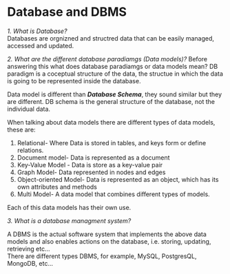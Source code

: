  # Database and DBMS

 *1. What is Database?*  
Databases are orgnizned and structred data that can be easily managed, accessed and updated. 

*2. What are the different database paradiamgs (Data models)?* 
Before answering this what does database paradiamgs or data models mean? DB paradigm is a coceptual structure of the data, the structue in which the data is going to be represented inside the database.

Data model is different than ***Database Schema***, they sound similar but they are different. DB schema is the general structure of the database, not the individual data. 

When talking about data models there are different types of data models, these are: 
1. Relational- Where Data is stored in tables, and keys form or define relations.  
2. Document model- Data is represented as a document
3. Key-Value Model - Data is store as a key-value pair
4. Graph Model- Data represented in nodes and edges
5. Object-oriented Model- Data is represented as an object, which has its own attributes and methods
6. Multi Model- A data model that combines different types of models.

Each of this data models has their own use. 

*3. What is a database managment system?*

A DBMS is the actual software system that implements the above data models and also enables actions on the database, i.e. storing, updating, retrieving etc...  
There are different types DBMS, for example, MySQL, PostgresQL, MongoDB, etc... 


 


